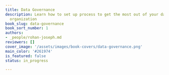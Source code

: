 ```yaml
---
title: Data Governance
description: Learn how to set up process to get the most out of your data in your
  organization
book_slug: data-governance
book_sort_number: 1
authors:
- _people/rohan-joseph.md
reviewers: []
cover_image: '/assets/images/book-covers/data-governance.png'
main_color: '#261974'
is_featured: false
status: in_progress

---
```

